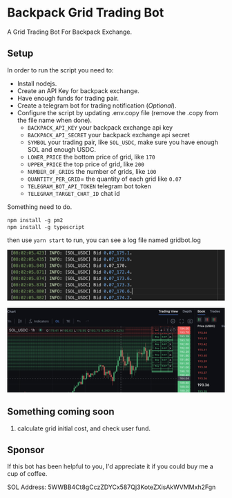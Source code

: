 # Backpack Grid Trading Bot

A Grid Trading Bot For Backpack Exchange.

## Setup

In order to run the script you need to:

* Install nodejs.
* Create an API Key for backpack exchange.
* Have enough funds for trading pair.
* Create a telegram bot for trading notification (*Optional*).
* Configure the script by updating .env.copy  file (remove the .copy from the file name when done).
    * `BACKPACK_API_KEY` your backpack exchange api key
    * `BACKPACK_API_SECRET` your backpack exchange api secret
    * `SYMBOL` your trading pair, like `SOL_USDC`, make sure you have enough SOL and enough USDC.
    * `LOWER_PRICE` the bottom price of grid, like `170`
    * `UPPER_PRICE` the top price of grid, like `200`
    * `NUMBER_OF_GRIDS` the number of grids, like `100`
    * `QUANTITY_PER_GRID`= the quantity of each grid like `0.07`
    * `TELEGRAM_BOT_API_TOKEN` telegram bot token
    * `TELEGRAM_TARGET_CHAT_ID` chat id


Something need to do.

```shell
npm install -g pm2
npm install -g typescript
```

then use ```yarn start``` to run, you can see a log file named gridbot.log

![gridbotlog](.asset/gridbotlog.png)

![backpack](.asset/backpack.png)

## Something coming soon

1. calculate grid initial cost, and check user fund.

## Sponsor

If this bot has been helpful to you, I'd appreciate it if you could buy me a cup of coffee.

SOL Address: 5WWBB4Ct8gCczZDYCx587Qj3KoteZXisAkWVMMxh2Fgn